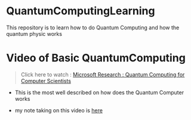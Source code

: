 # QuantumComputingLearning
This repository is to learn how to do Quantum Computing and how the quantum physic works

# Video of Basic QuantumComputing
> Click here to watch : [Microsoft Research : Quantum Computing for Computer Scientists](https://www.youtube.com/watch?v=F_Riqjdh2oM)


* This is the most well described on how does the Quantum Computer works


* my note taking on this video is [here](https://github.com/JoonLee-K/QuantumComputingLearning/blob/master/Quantum%20computer.pdf)
